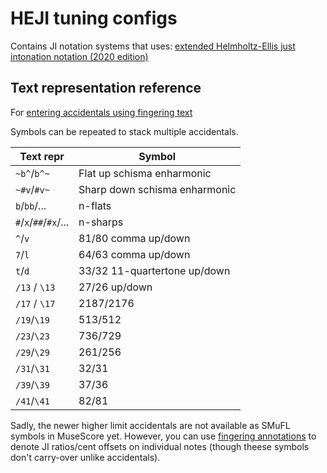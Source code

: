 # HEJI tuning configs

Contains JI notation systems that uses: [extended Helmholtz-Ellis just intonation notation (2020 edition)](https://marsbat.space/pdfs/HEJI2_legend+series.pdf)

## Text representation reference

For [entering accidentals using fingering text](../../README.md#entering-accidentals-directly-using-fingerings)

Symbols can be repeated to stack multiple accidentals.

| Text repr             | Symbol                        |
| --------------------- | ----------------------------- |
| `~b^`/`b^~`           | Flat up schisma enharmonic    |
| `~#v`/`#v~`           | Sharp down schisma enharmonic |
| `b`/`bb`/...          | n-flats                       |
| `#`/`x`/`##`/`#x`/... | n-sharps                      |
| `^`/`v`               | 81/80 comma up/down           |
| `7`/`l`               | 64/63 comma up/down           |
| `t`/`d`               | 33/32 11-quartertone up/down  |
| `/13` / `\13`         | 27/26 up/down                 |
| `/17` / `\17`         | 2187/2176                     |
| `/19`/`\19`           | 513/512                       |
| `/23`/`\23`           | 736/729                       |
| `/29`/`\29`           | 261/256                       |
| `/31`/`\31`           | 32/31                         |
| `/39`/`\39`           | 37/36                         |
| `/41`/`\41`           | 82/81                         |

Sadly, the newer higher limit accidentals are not available as SMuFL symbols in MuseScore yet. However, you can use [fingering annotations](../../README.md#3-use-fingering-text-ratioscent-offsets) to denote JI ratios/cent offsets on individual notes (though theese symbols don't carry-over unlike accidentals).